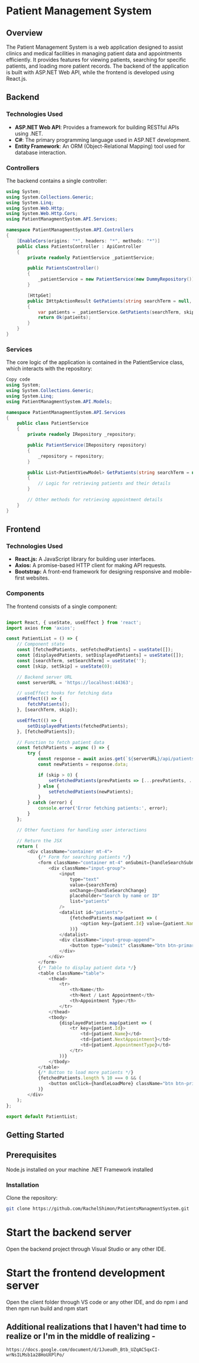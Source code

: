 
# Patient Management System

## Overview

The Patient Management System is a web application designed to assist clinics and medical facilities in managing patient data and appointments efficiently. It provides features for viewing patients, searching for specific patients, and loading more patient records. The backend of the application is built with ASP.NET Web API, while the frontend is developed using React.js.

## Backend

### Technologies Used

- **ASP.NET Web API**: Provides a framework for building RESTful APIs using .NET.
- **C#**: The primary programming language used in ASP.NET development.
- **Entity Framework**: An ORM (Object-Relational Mapping) tool used for database interaction.

### Controllers

The backend contains a single controller:

```csharp
using System;
using System.Collections.Generic;
using System.Linq;
using System.Web.Http;
using System.Web.Http.Cors;
using PatientManagmentSystem.API.Services;

namespace PatientManagmentSystem.API.Controllers
{
    [EnableCors(origins: "*", headers: "*", methods: "*")]
    public class PatientsController : ApiController
    {
        private readonly PatientService _patientService;

        public PatientsController()
        {
            _patientService = new PatientService(new DummyRepository());
        }

        [HttpGet]
        public IHttpActionResult GetPatients(string searchTerm = null, int skip = 0, int take = 10)
        {
            var patients = _patientService.GetPatients(searchTerm, skip, take);
            return Ok(patients);
        }
    }
}
```
### Services
The core logic of the application is contained in the PatientService class, which interacts with the repository:

```csharp
Copy code
using System;
using System.Collections.Generic;
using System.Linq;
using PatientManagmentSystem.API.Models;

namespace PatientManagmentSystem.API.Services
{
    public class PatientService
    {
        private readonly IRepository _repository;

        public PatientService(IRepository repository)
        {
            _repository = repository;
        }

        public List<PatientViewModel> GetPatients(string searchTerm = null, int skip = 0, int take = 10)
        {
            // Logic for retrieving patients and their details
        }

        // Other methods for retrieving appointment details
    }
}
```
## Frontend
### Technologies Used
- **React.js:** A JavaScript library for building user interfaces.
- **Axios:** A promise-based HTTP client for making API requests.
- **Bootstrap:** A front-end framework for designing responsive and mobile-first websites.
### Components
The frontend consists of a single component:

```javascript

import React, { useState, useEffect } from 'react';
import axios from 'axios';

const PatientList = () => {
    // Component state
    const [fetchedPatients, setFetchedPatients] = useState([]);
    const [displayedPatients, setDisplayedPatients] = useState([]);
    const [searchTerm, setSearchTerm] = useState('');
    const [skip, setSkip] = useState(0);

    // Backend server URL
    const serverURL = 'https://localhost:44363';

    // useEffect hooks for fetching data
    useEffect(() => {
        fetchPatients();
    }, [searchTerm, skip]);

    useEffect(() => {
        setDisplayedPatients(fetchedPatients);
    }, [fetchedPatients]);

    // Function to fetch patient data
    const fetchPatients = async () => {
        try {
            const response = await axios.get(`${serverURL}/api/patients?searchTerm=${searchTerm}&skip=${skip}`);
            const newPatients = response.data;

            if (skip > 0) {
                setFetchedPatients(prevPatients => [...prevPatients, ...newPatients]);
            } else {
                setFetchedPatients(newPatients);
            }
        } catch (error) {
            console.error('Error fetching patients:', error);
        }
    };

    // Other functions for handling user interactions

    // Return the JSX
    return (
        <div className="container mt-4">
            {/* Form for searching patients */}
            <form className="container mt-4" onSubmit={handleSearchSubmit}>
                <div className="input-group">
                    <input
                        type="text"
                        value={searchTerm}
                        onChange={handleSearchChange}
                        placeholder="Search by name or ID"
                        list="patients"
                    />
                    <datalist id="patients">
                        {fetchedPatients.map(patient => (
                            <option key={patient.Id} value={patient.Name} />
                        ))}
                    </datalist>
                    <div className="input-group-append">
                        <button type="submit" className="btn btn-primary">Search</button>
                    </div>
                </div>
            </form>
            {/* Table to display patient data */}
            <table className="table">
                <thead>
                    <tr>
                        <th>Name</th>
                        <th>Next / Last Appointment</th>
                        <th>Appointment Type</th>
                    </tr>
                </thead>
                <tbody>
                    {displayedPatients.map(patient => (
                        <tr key={patient.Id}>
                            <td>{patient.Name}</td>
                            <td>{patient.NextAppointment}</td>
                            <td>{patient.AppointmentType}</td>
                        </tr>
                    ))}
                </tbody>
            </table>
            {/* Button to load more patients */}
            {fetchedPatients.length % 10 === 0 && (
                <button onClick={handleLoadMore} className="btn btn-primary">Load More</button>
            )}
        </div>
    );
};

export default PatientList;
```
## Getting Started
## Prerequisites
Node.js installed on your machine
.NET Framework installed
### Installation
Clone the repository:
```bash
git clone https://github.com/RachelShimon/PatientsManagmentSystem.git
```


# Start the backend server
Open the backend project through Visual Studio or any other IDE.

# Start the frontend development server
Open the client folder through VS code or any other IDE, and do npm i and then npm run build and npm start


## Additional realizations that I haven't had time to realize or I'm in the middle of realizing -
```
https://docs.google.com/document/d/1Jueudh_Btb_UZqAC5qxCI-wrNsILMsb1a28HoUXPlPo/
```




